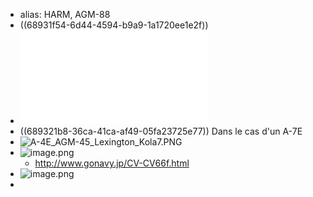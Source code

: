 - alias: HARM, AGM-88
- ((68931f54-6d44-4594-b9a9-1a1720ee1e2f))
- ![AGM-88.pdf](../assets/AGM-88_1754472190838_0.pdf)
- ((689321b8-36ca-41ca-af49-05fa23725e77))  Dans le cas d'un A-7E
- ![A-4E_AGM-45_Lexington_Kola7.PNG](../assets/A-4E_AGM-45_Lexington_Kola7_1754473258330_0.PNG)
- ![image.png](../assets/image_1754474088970_0.png)
	- http://www.gonavy.jp/CV-CV66f.html
- ![image.png](../assets/image_1754473582590_0.png)
-